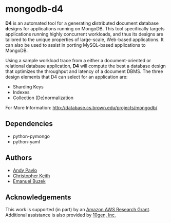 # mongodb-d4

**D4** is an automated tool for a generating **d**istributed **d**ocument **d**atabase **d**esigns for applications
running on MongoDB. This tool specifically targets applications running highly concurrent workloads, and thus its
designs are tailored to the unique properties of large-scale, Web-based applications. It can also be used to assist
in porting MySQL-based applications to MongoDB.

Using a sample workload trace from a either a document-oriented or relational database application, **D4** will compute
the best a database design that optimizes the throughput and latency of a document DBMS. The three design elements that
D4 can select for an application are:

+ Sharding Keys
+ Indexes
+ Collection (De)normalization

For More Information: http://database.cs.brown.edu/projects/mongodb/

## Dependencies
+ python-pymongo
+ python-yaml

## Authors
+ [Andy Pavlo](http://www.cs.brown.edu/~pavlo)
+ [Christopher Keith](http://www.linkedin.com/pub/christopher-keith/38/882/81a)
+ [Emanuel Buzek](http://www.linkedin.com/pub/emanuel-buzek/2/655/b04)


## Acknowledgements
This work is supported (in part) by an [Amazon AWS Research Grant](http://aws.amazon.com/education/).
Additional assistance is also provided by [10gen, Inc.](http://10gen.com)